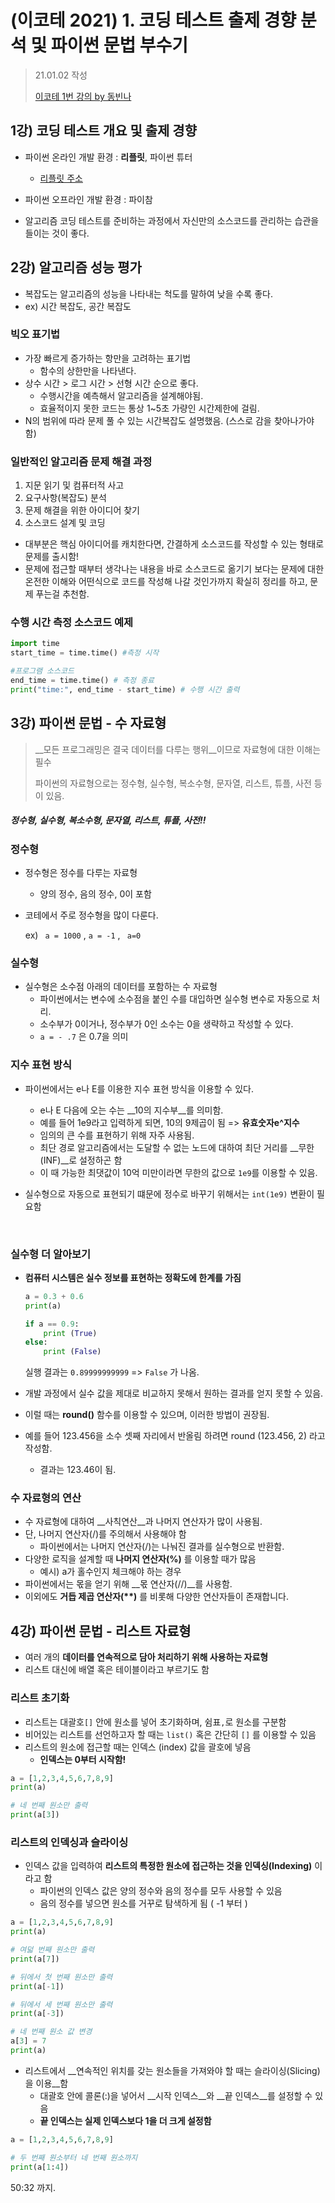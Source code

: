 # (이코테 2021) 1. 코딩 테스트 출제 경향 분석 및 파이썬 문법 부수기

> 21.01.02 작성
>
> [이코테 1번 강의 by 동빈나](https://www.youtube.com/watch?v=m-9pAwq1o3w&list=PLRx0vPvlEmdAghTr5mXQxGpHjWqSz0dgC)

## 1강) 코딩 테스트 개요 및 출제 경향

* 파이썬 온라인 개발 환경 : __리플릿__,  파이썬 튜터 
  * [리플릿 주소](https://repl.it/languages/python3)

* 파이썬 오프라인 개발 환경 : 파이참
* 알고리즘 코딩 테스트를 준비하는 과정에서 자신만의 소스코드를 관리하는 습관을 들이는 것이 좋다. 





## 2강) 알고리즘 성능 평가

* 복잡도는 알고리즘의 성능을 나타내는 척도를 말하여 낮을 수록 좋다. 
* ex) 시간 복잡도, 공간 복잡도



### 빅오 표기법

* 가장 빠르게 증가하는 항만을 고려하는 표기법
  * 함수의 상한만을 나타낸다.
* 상수 시간 > 로그 시간 > 선형 시간 순으로 좋다. 
  * 수행시간을 예측해서 알고리즘을 설계해야됨. 
  * 효율적이지 못한 코드는 통상 1~5초 가량인 시간제한에 걸림.
* N의 범위에 따라 문제 풀 수 있는 시간복잡도 설명했음. (스스로 감을 찾아나가야 함)



### 일반적인 알고리즘 문제 해결 과정

1. 지문 읽기 및 컴퓨터적 사고
2. 요구사항(복잡도) 분석
3. 문제 해결을 위한 아이디어 찾기
4. 소스코드 설계 및 코딩

* 대부분은 핵심 아이디어를 캐치한다면, 간결하게 소스코드를 작성할 수 있는 형태로 문제를 출시함! 
* 문제에 접근할 때부터 생각나는 내용을 바로 소스코드로 옮기기 보다는 문제에 대한 온전한 이해와 어떤식으로 코드를 작성해 나갈 것인가까지 확실히 정리를 하고, 문제 푸는걸 추천함.



### 수행 시간 측정 소스코드 예제

``` python
import time
start_time = time.time() #측정 시작

#프로그램 소스코드
end_time = time.time() # 측정 종료
print("time:", end_time - start_time) # 수행 시간 출력
```





## 3강) 파이썬 문법 - 수 자료형

> __모든 프로그래밍은 결국 데이터를 다루는 행위__이므로 자료형에 대한 이해는 필수
>
> 파이썬의 자료형으로는 정수형, 실수형, 복소수형, 문자열, 리스트, 튜플, 사전 등이 있음.



##### __정수형, 실수형, 복소수형, 문자열, 리스트, 튜플, 사전!!__



### 정수형

* 정수형은 정수를 다루는 자료형 

  * 양의 정수, 음의 정수, 0이 포함

* 코테에서 주로 정수형을 많이 다룬다.

  ex) ` a = 1000` , `a = -1` , ` a=0` 




### 실수형

* 실수형은 소수점 아래의 데이터를 포함하는 수 자료형 
  * 파이썬에서는 변수에 소수점을 붙인 수를 대입하면 실수형 변수로 자동으로 처리.
  * 소수부가 0이거나, 정수부가 0인 소수는 0을 생략하고 작성할 수 있다.
  * `a = - .7`  은 0.7을 의미



### 지수 표현 방식

* 파이썬에서는 e나 E를 이용한 지수 표현 방식을 이용할 수 있다.

  * e나 E 다음에 오는 수는 __10의 지수부__를 의미함.
  * 예를 들어 1e9라고 입력하게 되면, 10의 9제곱이 됨 => __유효숫자e^지수__
  * 임의의 큰 수를 표현하기 위해 자주 사용됨.
  * 최단 경로 알고리즘에서는 도달할 수 없는 노드에 대하여 최단 거리를 __무한(INF)__로 설정하곤 함
  * 이 때 가능한 최댓값이 10억 미만이라면 무한의 값으로 `1e9`를 이용할 수 있음.

* 실수형으로 자동으로 표현되기 떄문에 정수로 바꾸기 위해서는 `int(1e9)` 변환이 필요함

  ​		

### 실수형 더 알아보기

* __컴퓨터 시스템은 실수 정보를 표현하는 정확도에 한계를 가짐__

  ```python
  a = 0.3 + 0.6
  print(a)
  
  if a == 0.9:
      print (True)
  else: 
      print (False)
  ```

  실행 결과는 `0.89999999999` => `False` 가 나옴.

  

* 개발 과정에서 실수 값을 제대로 비교하지 못해서 원하는 결과를 얻지 못할 수 있음.

* 이럴 때는 __round()__ 함수를 이용할 수 있으며, 이러한 방법이 권장됨.

* 예를 들어 123.456을 소수 셋째 자리에서 반올림 하려면 round (123.456, 2) 라고 작성함.

  * 결과는 123.46이 됨.



### 수 자료형의 연산

* 수 자료형에 대하여 __사칙연산__과 나머지 연산자가 많이 사용됨.
* 단, 나머지 연산자(/)를 주의해서 사용해야 함
  * 파이썬에서는 나머지 연산자(/)는 나눠진 결과를 실수형으로 반환함.
* 다양한 로직을 설계할 때 __나머지 연산자(%)__ 를 이용할 때가 많음
  * 예시)  a가 홀수인지 체크해야 하는 경우
* 파이썬에서는 몫을 얻기 위해 __몫 연산자(//)__를 사용함.
* 이외에도 __거듭 제곱 연산자(**)__ 를 비롯해 다양한 연산자들이 존재합니다.





## 4강) 파이썬 문법 - 리스트 자료형

* 여러 개의 __데이터를 연속적으로 담아 처리하기 위해 사용하는 자료형__ 
* 리스트 대신에 배열 혹은 테이블이라고 부르기도 함



### 리스트 초기화

* 리스트는 대괄호`[]` 안에 원소를 넣어 초기화하며, 쉼표`,`로 원소를 구분함
* 비어있는 리스트를 선언하고자 할 때는 `list()` 혹은 간단히 `[]` 를 이용할 수 있음
* 리스트의 원소에 접근할 때는 인덱스 (index) 값을 괄호에 넣음
  * __인덱스는 0부터 시작함!__

``` python
a = [1,2,3,4,5,6,7,8,9]
print(a)

# 네 번째 원소만 출력 
print(a[3])
```



### 리스트의 인덱싱과 슬라이싱

* 인덱스 값을 입력하여 __리스트의 특정한 원소에 접근하는 것을 인덱싱(Indexing)__ 이라고 함
  * 파이썬의 인덱스 값은 양의 정수와 음의 정수를 모두 사용할 수 있음
  * 음의 정수를 넣으면 원소를 거꾸로 탐색하게 됨 ( -1 부터 )

``` python
a = [1,2,3,4,5,6,7,8,9]
print(a)

# 여덟 번째 원소만 출력
print(a[7])

# 뒤에서 첫 번째 원소만 출력
print(a[-1])

# 뒤에서 세 번째 원소만 출력
print(a[-3])

# 네 번째 원소 값 변경
a[3] = 7
print(a)
```



* 리스트에서 __연속적인 위치를 갖는 원소들을 가져와야 할 때는 슬라이싱(Slicing)을 이용__함
  * 대괄호 안에 콜론(:)을 넣어서 __시작 인덱스__와 __끝 인덱스__를 설정할 수 있음
  * __끝 인덱스는 실제 인덱스보다 1을 더 크게 설정함__

```python
a = [1,2,3,4,5,6,7,8,9]

# 두 번째 원소부터 네 번째 원소까지
print(a[1:4])
```



50:32 까지. 

